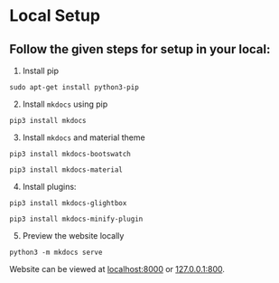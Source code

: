 # Local Setup

## Follow the given steps for setup in your local:

1. Install pip

```shell
sudo apt-get install python3-pip
```

2. Install `mkdocs` using pip

```shell
pip3 install mkdocs
```

3. Install `mkdocs` and material theme

```shell
pip3 install mkdocs-bootswatch
```

```shell
pip3 install mkdocs-material
```

4. Install plugins:

```shell
pip3 install mkdocs-glightbox
```

```shell
pip3 install mkdocs-minify-plugin
```

5. Preview the website locally

```shell
python3 -m mkdocs serve
```

Website can be viewed at [localhost:8000](http://localhost:8000) or [127.0.0.1:800](http://127.0.0.1:8000).

